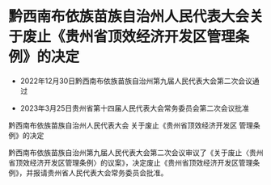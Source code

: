 # 黔西南布依族苗族自治州人民代表大会关于废止《贵州省顶效经济开发区管理条例》的决定

- 2022年12月30日黔西南布依族苗族自治州第九届人民代表大会第二次会议通过

- 2023年3月25日贵州省第十四届人民代表大会常务委员会第二次会议批准

<!-- INFO END -->

黔西南布依族苗族自治州人民代表大会 关于废止《贵州省顶效经济开发区 管理条例》的决定

黔西南布依族苗族自治州第九届人民代表大会第二次会议审议了《关于废止〈贵州省顶效经济开发区管理条例〉的议案》，决定废止《贵州省顶效经济开发区管理条例》，并报请贵州省人民代表大会常务委员会批准。
